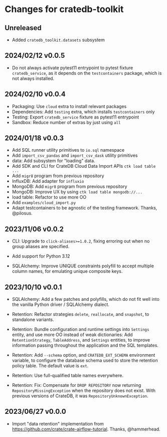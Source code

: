 # Changes for cratedb-toolkit


## Unreleased

- Added `cratedb_toolkit.datasets` subsystem


## 2024/02/12 v0.0.5

- Do not always activate pytest11 entrypoint to pytest fixture
  `cratedb_service`, as it depends on the `testcontainers` package,
  which is not always installed.


## 2024/02/10 v0.0.4

- Packaging: Use `cloud` extra to install relevant packages
- Dependencies: Add `testing` extra, which installs `testcontainers` only
- Testing: Export `cratedb_service` fixture as pytest11 entrypoint
- Sandbox: Reduce number of extras by just using `all`


## 2024/01/18 v0.0.3

- Add SQL runner utility primitives to `io.sql` namespace
- Add `import_csv_pandas` and `import_csv_dask` utility primitives
- data: Add subsystem for "loading" data.
- Add SDK and CLI for CrateDB Cloud Data Import APIs
  `ctk load table ...`
- Add `migr8` program from previous repository
- InfluxDB: Add adapter for `influxio`
- MongoDB: Add `migr8` program from previous repository
- MongoDB: Improve UX by using `ctk load table mongodb://...`
- load table: Refactor to use more OO
- Add `examples/cloud_import.py`
- Adapt testcontainers to be agnostic of the testing framework.
  Thanks, @pilosus.


## 2023/11/06 v0.0.2

- CLI: Upgrade to `click-aliases>=1.0.2`, fixing erroring out when no group aliases
  are specified.

- Add support for Python 3.12

- SQLAlchemy: Improve UNIQUE constraints polyfill to accept multiple
  column names, for emulating unique composite keys.


## 2023/10/10 v0.0.1

- SQLAlchemy: Add a few patches and polyfills, which do not fit well
  into the vanilla Python driver / SQLAlchemy dialect.

- Retention: Refactor strategies `delete`, `reallocate`, and `snapshot`, to
  standalone variants.

- Retention: Bundle configuration and runtime settings into `Settings` entity,
  and use more OO instead of weak dictionaries: Add `RetentionStrategy`,
  `TableAddress`, and `Settings` entities, to improve information passing
  throughout the application and the SQL templates.

- Retention: Add `--schema` option, and `CRATEDB_EXT_SCHEMA` environment variable,
  to configure the database schema used to store the retention policy
  table. The default value is `ext`.

- Retention: Use full-qualified table names everywhere.

- Retention: Fix: Compensate for `DROP REPOSITORY` now returning `RepositoryMissingException`
  when the repository does not exist. With previous versions of CrateDB, it was
  `RepositoryUnknownException`.


## 2023/06/27 v0.0.0

- Import "data retention" implementation from <https://github.com/crate/crate-airflow-tutorial>.
  Thanks, @hammerhead.
